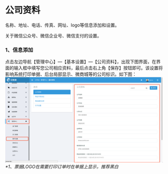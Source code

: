 # 公司资料

名称、地址、电话、传真、网址、logo等信息添加和设置。

关于微信公众号、微信企业号、微信支付的设置。

### 1、信息添加

点击左边导航【管理中心】—【基本设置】—【公司资料】，出现下图界面，在界面的输入框中填写您公司相应资料，最后点击右上角【保存】按钮即可。该设置将影响系统打印单据、后台局部显示、微商城等的公司标识。如下图：![](/assets/glzx-jbss.png)_\*1、票据LOGO在需要打印订单时在单据上显示，推荐黑白_

